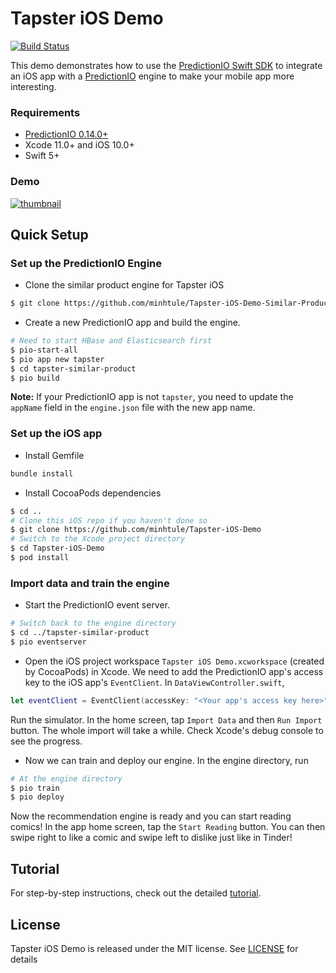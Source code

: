 # Tapster iOS Demo

[![Build Status](https://travis-ci.org/minhtule/Tapster-iOS-Demo.svg?branch=master)](https://travis-ci.org/minhtule/Tapster-iOS-Demo)


This demo demonstrates how to use the [PredictionIO Swift SDK](https://github.com/minhtule/PredictionIO-Swift-SDK) to integrate an iOS app with a [PredictionIO](https://github.com/apache/predictionio) engine to make your mobile app more interesting.

### Requirements

- [PredictionIO 0.14.0+](https://predictionio.apache.org/install/)
- Xcode 11.0+ and iOS 10.0+
- Swift 5+

### Demo

[![thumbnail](http://img.youtube.com/vi/4kde72NhQ0o/0.jpg)](http://youtu.be/4kde72NhQ0o)

## Quick Setup

### Set up the PredictionIO Engine

* Clone the similar product engine for Tapster iOS

```bash
$ git clone https://github.com/minhtule/Tapster-iOS-Demo-Similar-Product-Engine.git tapster-similar-product
```

* Create a new PredictionIO app and build the engine.

```bash
# Need to start HBase and Elasticsearch first
$ pio-start-all
$ pio app new tapster
$ cd tapster-similar-product
$ pio build
```

**Note:** If your PredictionIO app is not `tapster`, you need to update the `appName` field in the `engine.json` file with the new app name.

### Set up the iOS app

* Install Gemfile
```bash
bundle install
```

* Install CocoaPods dependencies

```bash
$ cd ..
# Clone this iOS repo if you haven't done so
$ git clone https://github.com/minhtule/Tapster-iOS-Demo
# Switch to the Xcode project directory
$ cd Tapster-iOS-Demo
$ pod install
```

### Import data and train the engine

* Start the PredictionIO event server.

```bash
# Switch back to the engine directory
$ cd ../tapster-similar-product
$ pio eventserver
```

* Open the iOS project workspace `Tapster iOS Demo.xcworkspace` (created by CocoaPods) in Xcode. We need to add the PredictionIO app's access key to the iOS app's `EventClient`. In `DataViewController.swift`,

```swift
let eventClient = EventClient(accessKey: "<Your app's access key here>")
```

Run the simulator. In the home screen, tap `Import Data` and then `Run Import` button. The whole import will take a while. Check Xcode's debug console to see the progress.

* Now we can train and deploy our engine. In the engine directory, run

```bash
# At the engine directory
$ pio train
$ pio deploy
```

Now the recommendation engine is ready and you can start reading comics! In the app home screen, tap the `Start Reading` button. You can then swipe right to like a comic and swipe left to dislike just like in Tinder!

## Tutorial
For step-by-step instructions, check out the detailed [tutorial](https://github.com/minhtule/Tapster-iOS-Demo/blob/master/TUTORIAL.md).

## License
Tapster iOS Demo is released under the MIT license. See
[LICENSE](https://github.com/minhtule/Tapster-iOS-Demo/blob/master/LICENSE) for
details
